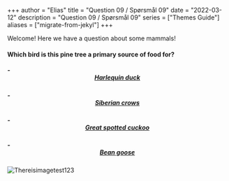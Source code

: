 +++
author = "Elias"
title = "Question 09 / Spørsmål 09"
date = "2022-03-12"
description = "Question 09 / Spørsmål 09"
series = ["Themes Guide"]
aliases = ["migrate-from-jekyl"]
+++

Welcome! Here we have a question about some mammals!

#### Which bird is this pine tree a primary source of food for?

##### - <center> [Harlequin duck](https://biodivgame.github.io/archive/question-1_09_false/wrong-answer/) </center>
##### - <center> [Siberian crows](https://biodivgame.github.io/archive/question-1_09_correct/right-answer/) </center>
##### - <center> [Great spotted cuckoo](https://biodivgame.github.io/archive/question-1_09_false/wrong-answer/) </center>
##### - <center> [Bean goose](https://biodivgame.github.io/archive/question-1_09_false/wrong-answer/) </center>


![Thereisimagetest123](/img/nucifraga.jpg)	